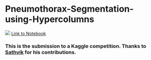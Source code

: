 # Pneumothorax-Segmentation-using-Hypercolumns

![](http://ucalyptus.github.io/Pneumothorax-Segmentation-using-Hypercolumns/Hypercolumns1.png)
[Link to Notebook](http://nbviewer.ipython.org/urls/raw.github.com/ucalyptus/Pneumothorax-Segmentation-using-Hypercolumns/master/hypercolumns-pneumothorax-fastai.ipynb)
### This is the submission to a Kaggle competition. Thanks to [Sathvik](https://www.kaggle.com/sathvikpai) for his contributions.
